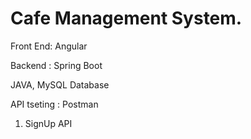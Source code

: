 # Cafe Management System.

Front End: Angular

Backend : Spring Boot

JAVA, MySQL Database

API tseting : Postman


1. SignUp API 
